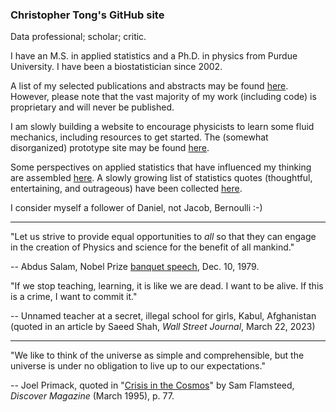 ### Christopher Tong's GitHub site

Data professional; scholar; critic.

I have an M.S. in applied statistics and a Ph.D. in physics from Purdue University.  I have been a biostatistician since 2002.  


<!--I am a permanent member of the American Physical Society (APS), American Geophysical Union (AGU), International Chinese Statistical Association (ICSA), Mathematical Association of America (MAA), and Society of Industrial and Applied Mathematics (SIAM).  I am currently also a member of the American Meteorological Society (AMS), American Statistical Association (ASA), and American Association for the Advancement of Science (AAAS).-->

A list of my selected publications and abstracts may be found [here](https://hydrodynamicstability.github.io/publicationlist/).  However, please note that the vast majority of my work (including code) is proprietary and will never be published.

I am slowly building a website to encourage physicists to learn some fluid mechanics, including resources to get started.  The (somewhat disorganized) prototype site may be found [here](https://hydrodynamicstability.github.io/Invitation-to-Hydrodynamics/).

Some perspectives on applied statistics that have influenced my thinking are assembled [here](https://hydrodynamicstability.github.io/Perspectives-on-Applied-Statistics/).  A slowly growing list of statistics quotes (thoughtful, entertaining, and outrageous) have been collected [here](https://hydrodynamicstability.github.io/statquotes/).

I consider myself a follower of Daniel, not Jacob, Bernoulli :-)

______________________________________________________________________________________________________________________________________

"Let us strive to provide equal opportunities to *all* so that they can engage in the creation of Physics and science for the benefit of all mankind."

-- Abdus Salam, Nobel Prize [banquet speech](https://www.nobelprize.org/prizes/physics/1979/salam/speech/), Dec. 10, 1979.

"If we stop teaching, learning, it is like we are dead.  I want to be alive.  If this is a crime, I want to commit it."

-- Unnamed teacher at a secret, illegal school for girls, Kabul, Afghanistan
(quoted in an article by Saeed Shah, *Wall Street Journal*, March 22, 2023)

______________________________________________________________________________________________________________________________________

"We like to think of the universe as simple and comprehensible, but the universe is under no obligation to live up to our expectations."

-- Joel Primack, quoted in "[Crisis in the Cosmos](https://www.discovermagazine.com/the-sciences/crisis-in-the-cosmos)" by Sam Flamsteed, *Discover Magazine* (March 1995), p. 77.



<!--
**hydrodynamicstability/hydrodynamicstability** is a ✨ _special_ ✨ repository because its `README.md` (this file) appears on your GitHub profile.

Here are some ideas to get you started:

- 🔭 I’m currently working on ...
- 🌱 I’m currently learning ...
- 👯 I’m looking to collaborate on ...
- 🤔 I’m looking for help with ...
- 💬 Ask me about ...
- 📫 How to reach me: ...
- 😄 Pronouns: ...
- ⚡ Fun fact: ...
-->
